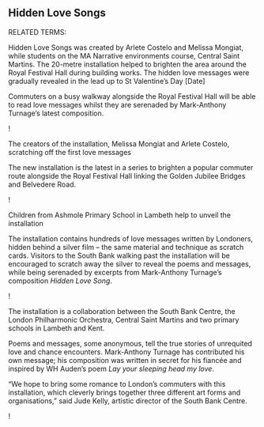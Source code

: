 ## Hidden Love Songs

RELATED TERMS: 

Hidden Love Songs was created by Arlete Costelo and Melissa Mongiat, while students on the MA Narrative environments course, Central Saint Martins. The 20-metre installation helped to brighten the area around the Royal Festival Hall during building works. The hidden love messages were gradually revealed in the lead up to St Valentine’s Day [Date]


Commuters on a busy walkway alongside the Royal Festival Hall will be able to read love messages whilst they are serenaded by Mark-Anthony Turnage’s latest composition.



!
 
The creators of the installation, Melissa Mongiat and Arlete Costelo, scratching off the first love messages

The new installation is the latest in a series to brighten a popular commuter route alongside the Royal Festival Hall linking the Golden Jubilee Bridges and Belvedere Road.

!
 
Children from Ashmole Primary School in Lambeth help to unveil the installation

The installation contains hundreds of love messages written by Londoners, hidden behind a silver film – the same material and technique as scratch cards. Visitors to the South Bank walking past the installation will be encouraged to scratch away the silver to reveal the poems and messages, while being serenaded by excerpts from Mark-Anthony Turnage’s composition _Hidden Love Song_.

!

The installation is a collaboration between the South Bank Centre, the London Philharmonic Orchestra, Central Saint Martins and two primary schools in Lambeth and Kent.

Poems and messages, some anonymous, tell the true stories of unrequited love and chance encounters. Mark-Anthony Turnage has contributed his own message; his composition was written in secret for his fiancée and inspired by WH Auden’s poem _Lay your sleeping head my love_.

“We hope to bring some romance to London’s commuters with this installation, which cleverly brings together three different art forms and organisations,” said Jude Kelly, artistic director of the South Bank Centre.

!

